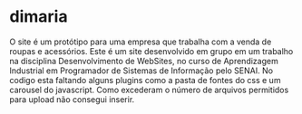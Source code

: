 # dimaria
O site é um protótipo para uma empresa que trabalha com a venda de roupas e acessórios. Este é um site desenvolvido em grupo em um trabalho na disciplina Desenvolvimento de WebSites, no curso de Aprendizagem Industrial em Programador de Sistemas de Informação pelo SENAI.
No codigo esta faltando alguns plugins como a pasta de fontes do css e um carousel do javascript. Como excederam o número de arquivos permitidos para upload não consegui inserir.
